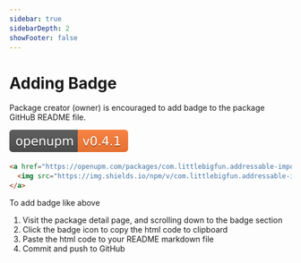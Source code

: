 ```yaml
---
sidebar: true
sidebarDepth: 2
showFooter: false
---
```

# Adding Badge

Package creator (owner) is encouraged to add badge to the package GitHuB README file.

![badge-example](./images/badge-example.svg)

```html
<a href="https://openupm.com/packages/com.littlebigfun.addressable-importer/">
  <img src="https://img.shields.io/npm/v/com.littlebigfun.addressable-importer?label=openupm&amp;registry_uri=https://package.openupm.com" />
</a>
```

To add badge like above
1. Visit the package detail page, and scrolling down to the badge section
2. Click the badge icon to copy the html code to clipboard
3. Paste the html code to your README markdown file
4. Commit and push to GitHub
